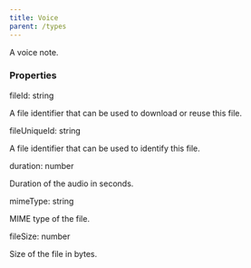 ```yaml
---
title: Voice
parent: /types
---
```


A voice note.

### Properties

<div class="flex flex-col gap-3"><div><div class="flex gap-2"><div class="font-mono p" id="p_fileId" data-anchor><span class="font-bold">fileId</span><span class="opacity-50">:</span> <span>string</span></div></div><div class="pl-3"><div class="no-margin">

A file identifier that can be used to download or reuse this file.

</div></div></div><div><div class="flex gap-2"><div class="font-mono p" id="p_fileUniqueId" data-anchor><span class="font-bold">fileUniqueId</span><span class="opacity-50">:</span> <span>string</span></div></div><div class="pl-3"><div class="no-margin">

A file identifier that can be used to identify this file.

</div></div></div><div><div class="flex gap-2"><div class="font-mono p" id="p_duration" data-anchor><span class="font-bold">duration</span><span class="opacity-50">:</span> <span>number</span></div></div><div class="pl-3"><div class="no-margin">

Duration of the audio in seconds.

</div></div></div><div><div class="flex gap-2"><div class="font-mono p" id="p_mimeType" data-anchor><span class="font-bold">mimeType</span><span class="opacity-50">:</span> <span>string</span></div></div><div class="pl-3"><div class="no-margin">

MIME type of the file.

</div></div></div><div><div class="flex gap-2"><div class="font-mono p" id="p_fileSize" data-anchor><span class="font-bold">fileSize</span><span class="opacity-50">:</span> <span>number</span></div></div><div class="pl-3"><div class="no-margin">

Size of the file in bytes.

</div></div></div></div>

